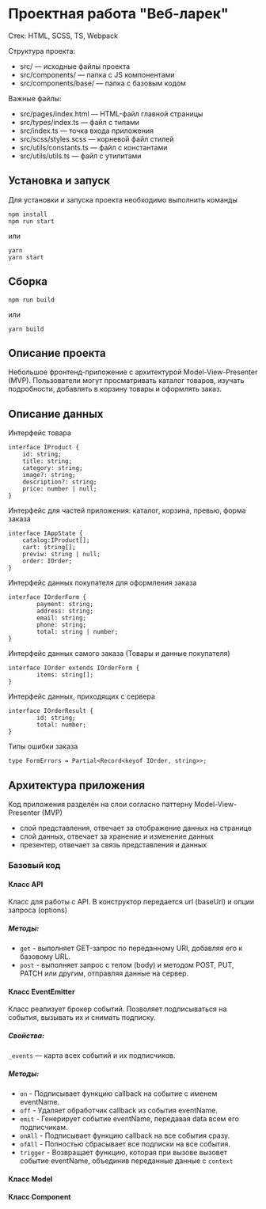 # Проектная работа "Веб-ларек"

Стек: HTML, SCSS, TS, Webpack

Структура проекта:
- src/ — исходные файлы проекта
- src/components/ — папка с JS компонентами
- src/components/base/ — папка с базовым кодом

Важные файлы:
- src/pages/index.html — HTML-файл главной страницы
- src/types/index.ts — файл с типами
- src/index.ts — точка входа приложения
- src/scss/styles.scss — корневой файл стилей
- src/utils/constants.ts — файл с константами
- src/utils/utils.ts — файл с утилитами

## Установка и запуск
Для установки и запуска проекта необходимо выполнить команды

```
npm install
npm run start
```

или

```
yarn
yarn start
```
## Сборка

```
npm run build
```

или

```
yarn build
```
## Описание проекта
Небольшое фронтенд-приложение с архитектурой Model-View-Presenter (MVP). 
Пользователи могут просматривать каталог товаров, изучать подробности, добавлять в корзину товары и оформлять заказ.

## Описание данных
Интерфейс товара
```
interface IProduct {
	id: string;
	title: string;
	category: string;
	image?: string;
	description?: string;
	price: number | null;
}
```

Интерфейс для частей приложения: каталог, корзина, превью, форма заказа
```
interface IAppState {
	catalog:IProduct[];
	cart: string[];
	previw: string | null;
	order: IOrder;
}
```

Интерфейс данных покупателя для оформления заказа
```
interface IOrderForm {
    	payment: string;
    	address: string;
    	email: string;
    	phone: string;
    	total: string | number;
}
```
Интерфейс данных самого заказа (Товары и данные покупателя)
```
interface IOrder extends IOrderForm {
    	items: string[];
}
```
Интерфейс данных, приходящих с сервера
```
interface IOrderResult {
    	id: string;
    	total: number;
}
```
Типы ошибки заказа
```
type FormErrors = Partial<Record<keyof IOrder, string>>;
```
## Архитектура приложения

Код приложения разделён на слои согласно паттерну Model-View-Presenter (MVP)
- слой представления, отвечает за отображение данных на странице
- слой данных, отвечает за хранение и изменение данных
- презентер, отвечает за связь представления и данных

### Базовый код
#### Класс API
Класс для работы с API.
В конструктор передается url (baseUrl) и опции запроса (options)

##### Методы:
- `get` - выполняет GET-запрос по переданному URI, добавляя его к базовому URL.
- `post` - выполняет запрос с телом (body) и методом POST, PUT, PATCH или другим, отправляя данные на сервер.

#### Класс EventEmitter
Класс реализует брокер событий. Позволяет подписываться на события, вызывать их и снимать подписку.
##### Свойства:
`_events` — карта всех событий и их подписчиков.
##### Методы:
- `on` - Подписывает функцию callback на событие с именем eventName.
- `off` - Удаляет обработчик callback из события eventName.
- `emit` - Генерирует событие eventName, передавая data всем его подписчикам.
- `onAll` - Подписывает функцию callback на все события сразу.
- `ofAll` - Полностью сбрасывает все подписки на все события.
- `trigger` - Возвращает функцию, которая при вызове вызовет событие eventName, объединив переданные данные с `context`
#### Класс Model
#### Класс Component

